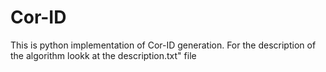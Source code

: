 # Cor-ID

This is python implementation of Cor-ID generation. For the description of the algorithm lookk at the description.txt" file